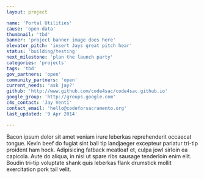 ```yaml
---
layout: project

name: 'Portal Utilities'
cause: 'open-data'
thumbnail: 'tbd'
banner: 'project banner image does here'
elevator_pitch: 'insert Jays great pitch hear'
status: 'building/testing'
next_milestone: 'plan the launch party'
categories: 'projects'
tags: 'tbd'
gov_partners: 'open'
community_partners: 'open'
current_needs: 'ask jay?'
github: 'http://www.github.com/code4sac/code4sac.github.io'
google_group: 'http://groups.google.com'
c4s_contact: 'Jay Venti'
contact_email: 'hello@codeforsacramento.org'
last_updated: '9 Apr 2014'

---
```


<!-- Add project description text here! -->

Bacon ipsum dolor sit amet veniam irure leberkas reprehenderit occaecat tongue. Kevin beef do fugiat sint ball tip landjaeger excepteur pariatur tri-tip proident ham hock. Adipisicing fatback meatloaf et, culpa jowl sirloin ea capicola. Aute do aliqua, in nisi ut spare ribs sausage tenderloin enim elit. Boudin tri-tip voluptate shank quis leberkas flank drumstick mollit exercitation pork tail velit.






  